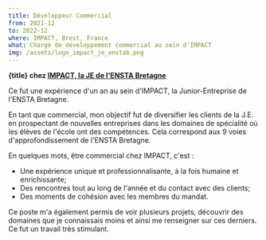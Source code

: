 ```yaml
---
title: Développeur Commercial
from: 2021-12
to: 2022-12
where: IMPACT, Brest, France
what: Chargé de développement commercial au sein d'IMPACT
img: /assets/logo_impact_je_enstab.png
---
```


**{title} chez [IMPACT, la JE de l'ENSTA Bretagne](https://www.linkedin.com/company/impactenstab/)**

Ce fut une expérience d'un an au sein d'IMPACT, la Junior-Entreprise de l'ENSTA Bretagne.

En tant que commercial, mon objectif fut de diversifier les clients de la J.E. en prospectant de nouvelles entreprises dans les domaines de spécialité où les élèves de l'école ont des compétences. Cela correspond aux 9 voies d'approfondissement de l'ENSTA Bretagne.

En quelques mots, être commercial chez IMPACT, c'est :

- Une expérience unique et professionnalisante, à la fois humaine et enrichissante;
- Des rencontres tout au long de l'année et du contact avec des clients;
- Des moments de cohésion avec les membres du mandat.

Ce poste m'a également permis de voir plusieurs projets, découvrir des domaines que je connaissais moins et ainsi me renseigner sur ces derniers. Ce fut un travail très stimulant.
